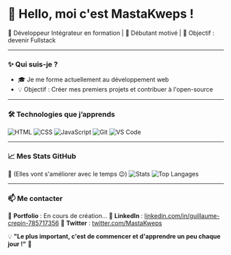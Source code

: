 # 👋 Hello, moi c'est MastaKweps !
🚀 Développeur Intégrateur en formation | 🌱 Débutant motivé | 🎯 Objectif : devenir Fullstack

---

### ✨ Qui suis-je ?  
- 🎓 Je me forme actuellement au développement web
- 💡 Objectif : Créer mes premiers projets et contribuer à l'open-source

---

### 🛠️ Technologies que j’apprends  
![HTML](https://img.shields.io/badge/-HTML5-E34F26?style=flat&logo=html5&logoColor=white)
![CSS](https://img.shields.io/badge/-CSS3-1572B6?style=flat&logo=css3&logoColor=white)
![JavaScript](https://img.shields.io/badge/-JavaScript-F7DF1E?style=flat&logo=javascript&logoColor=black)
![Git](https://img.shields.io/badge/-Git-F05032?style=flat&logo=git&logoColor=white)
![VS Code](https://img.shields.io/badge/-VS%20Code-007ACC?style=flat&logo=visual-studio-code&logoColor=white)

---

### 📈 Mes Stats GitHub
📌 (Elles vont s'améliorer avec le temps 😉)
![Stats](https://github-readme-stats.vercel.app/api?username=ton-pseudo&show_icons=true&theme=tokyonight)
![Top Langages](https://github-readme-stats.vercel.app/api/top-langs/?username=ton-pseudo&layout=compact&theme=tokyonight)

---

### 📫 Me contacter  
📍 **Portfolio** : En cours de création...
📍 **LinkedIn** : [linkedin.com/in/guillaume-crepin-785717356](#)
📍 **Twitter** : [twitter.com/MastaKweps](#)

💡 **"Le plus important, c'est de commencer et d'apprendre un peu chaque jour !"** 🚀
